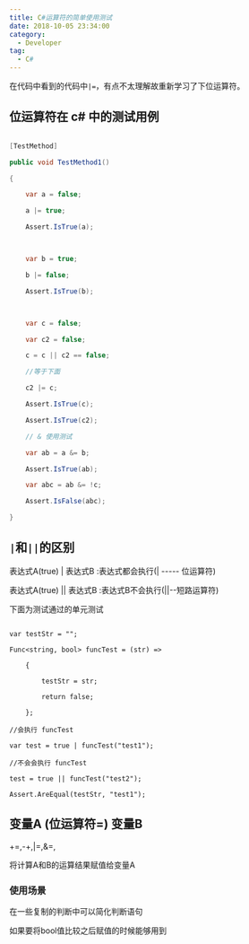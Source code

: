 ```yaml
---
title: C#运算符的简单使用测试
date: 2018-10-05 23:34:00
category:
  - Developer
tag:
  - C#
---
```


在代码中看到的代码中`|=`，有点不太理解故重新学习了下位运算符。        



## 位运算符在 c# 中的测试用例



```cs

[TestMethod]

public void TestMethod1()

{

    var a = false;

    a |= true;

    Assert.IsTrue(a);



    var b = true;

    b |= false;

    Assert.IsTrue(b);



    var c = false;

    var c2 = false;

    c = c || c2 == false;

    //等于下面

    c2 |= c;

    Assert.IsTrue(c);

    Assert.IsTrue(c2);

    // & 使用测试

    var ab = a &= b;

    Assert.IsTrue(ab);

    var abc = ab &= !c;

    Assert.IsFalse(abc);

}

```



## `|`和`||`的区别

表达式A(true) | 表达式B :表达式都会执行(| ----- 位运算符)    

表达式A(true) || 表达式B :表达式B不会执行(||--短路运算符)    



下面为测试通过的单元测试



```

var testStr = "";

Func<string, bool> funcTest = (str) =>

    {

        testStr = str;

        return false;

    };

//会执行 funcTest

var test = true | funcTest("test1");

//不会会执行 funcTest

test = true || funcTest("test2");

Assert.AreEqual(testStr, "test1");

```



## 变量A (位运算符=) 变量B 



+=,-+,|=,&=,

将计算A和B的运算结果赋值给变量A



### 使用场景



在一些复制的判断中可以简化判断语句  

如果要将bool值比较之后赋值的时候能够用到
